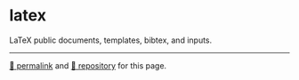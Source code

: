 # latex

LaTeX public documents, templates, bibtex, and inputs.

<hr>

[&#128279; permalink](https://dcpetty.github.io/latex/) and [&#128297; repository](https://github.com/dcpetty/latex/) for this page.
